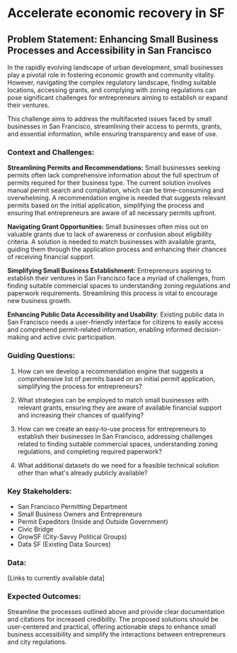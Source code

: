 # Accelerate economic recovery in SF

## Problem Statement: Enhancing Small Business Processes and Accessibility in San Francisco

In the rapidly evolving landscape of urban development, small businesses play a pivotal role in fostering economic growth and community vitality. However, navigating the complex regulatory landscape, finding suitable locations, accessing grants, and complying with zoning regulations can pose significant challenges for entrepreneurs aiming to establish or expand their ventures.

This challenge aims to address the multifaceted issues faced by small businesses in San Francisco, streamlining their access to permits, grants, and essential information, while ensuring transparency and ease of use.

### Context and Challenges:

**Streamlining Permits and Recommendations:** Small businesses seeking permits often lack comprehensive information about the full spectrum of permits required for their business type. The current solution involves manual permit search and compilation, which can be time-consuming and overwhelming. A recommendation engine is needed that suggests relevant permits based on the initial application, simplifying the process and ensuring that entrepreneurs are aware of all necessary permits upfront.

**Navigating Grant Opportunities:** Small businesses often miss out on valuable grants due to lack of awareness or confusion about eligibility criteria. A solution is needed to match businesses with available grants, guiding them through the application process and enhancing their chances of receiving financial support.

**Simplifying Small Business Establishment:** Entrepreneurs aspiring to establish their ventures in San Francisco face a myriad of challenges, from finding suitable commercial spaces to understanding zoning regulations and paperwork requirements. Streamlining this process is vital to encourage new business growth.

**Enhancing Public Data Accessibility and Usability**: Existing public data in San Francisco needs a user-friendly interface for citizens to easily access and comprehend permit-related information, enabling informed decision-making and active civic participation.

### Guiding Questions:

1. How can we develop a recommendation engine that suggests a comprehensive list of permits based on an initial permit application, simplifying the process for entrepreneurs?

2. What strategies can be employed to match small businesses with relevant grants, ensuring they are aware of available financial support and increasing their chances of qualifying?

3. How can we create an easy-to-use process for entrepreneurs to establish their businesses in San Francisco, addressing challenges related to finding suitable commercial spaces, understanding zoning regulations, and completing required paperwork?

4. What additional datasets do we need for a feasible technical solution other than what's already publicly available?

### Key Stakeholders:

- San Francisco Permitting Department
- Small Business Owners and Entrepreneurs
- Permit Expeditors (Inside and Outside Government)
- Civic Bridge
- GrowSF (City-Savvy Political Groups)
- Data SF (Existing Data Sources)

### Data:

[Links to currently available data]

### Expected Outcomes:

Streamline the processes outlined above and provide clear documentation and citations for increased credibility. The proposed solutions should be user-centered and practical, offering actionable steps to enhance small business accessibility and simplify the interactions between entrepreneurs and city regulations.
